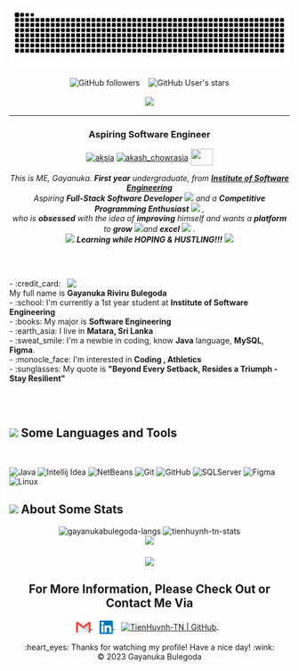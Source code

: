 <div align="center">
    
![header](https://github.com/s-shemmee/s-shemmee/blob/output/github-contribution-grid-snake-dark.svg)

</div>

<div align="center">
<img alt="GitHub followers" src="https://img.shields.io/github/followers/gayanukabulegoda?style=social"> &nbsp;&nbsp; 
<img alt="GitHub User's stars" src="https://img.shields.io/github/stars/gayanukabulegoda?style=social" />
</div>

<div align="center">
<br>
    <img src="https://readme-typing-svg.herokuapp.com?font=Philosopher&color=E8E8E8&size=50&center=true&vCenter=true&height=60&width=618&lines=Hi,+I'm+Gayanuka+Bulegoda+;Welcome+to+My+Profile!">
</div>
    
<hr>
<h3 align="center">Aspiring Software Engineer</h3>
<p align="center">
<a href="https://www.linkedin.com/in/gayanuka-bulegoda-2b993127a" target="blank"><img align="center" src="https://cdn.jsdelivr.net/npm/simple-icons@3.0.1/icons/linkedin.svg" alt="aksia" height="30" width="40" /></a>
<a href="https://wa.me/94702410981" target="blank"><img align="center" src="https://cdn.jsdelivr.net/npm/simple-icons@3.0.1/icons/whatsapp.svg" alt="akash_chowrasia" height="30" width="40" /></a>
 <a href="https://grbulegoda@gmail.com" target="blank"><img align="center" src="https://simpleicons.org/icons/gmail.svg" height="30" width="40"  alt=""/></a>
</p>

<p align="center">
  <em>
    This is ME, Gayanuka. <b>First year</b> undergraduate, from <a href="https://www.ijse.lk/"> <b>Institute of Software Engineering</b></a> <br>
    Aspiring <b>Full-Stack Software Developer</b> <img src="https://github.com/TheDudeThatCode/TheDudeThatCode/blob/master/Assets/Developer.gif" width="30px"> and a <b>Competitive Programming Enthusiast</b>&nbsp;<img src="https://github.com/TheDudeThatCode/TheDudeThatCode/blob/master/Assets/Designer.gif" width="36px">&nbsp,<br>who is <b>obsessed</b>
    with the idea of <b>improving</b> himself and wants a <b>platform</b> to 
    <b>grow</b> <img src="https://github.com/TheDudeThatCode/TheDudeThatCode/blob/master/Assets/Rocket.gif" width="18px">and 
    <b>excel</b> <img src="https://github.com/TheDudeThatCode/TheDudeThatCode/blob/master/Assets/Medal.gif" width="20px">&nbsp.
  </em> 
  <br>
  <img src="https://media.giphy.com/media/VgCDAzcKvsR6OM0uWg/giphy.gif" width="50" /> <b><i>Learning while HOPING & HUSTLING!!!</i></b> <img src="https://media.giphy.com/media/7j2hfyeVcDtf2/giphy.gif" width="50" />
</p>
<br>
<br>

<p align="left">
<img src="https://user-images.githubusercontent.com/74038190/229223263-cf2e4b07-2615-4f87-9c38-e37600f8381a.gif" width="400" align="right"/>
- :credit_card: My full name is <b>Gayanuka Riviru Bulegoda</b> <br>
- :school: I'm currently a 1st year student at <b>Institute of Software Engineering</b> <br>
- :books: My major is <b>Software Engineering</b> <br>
- :earth_asia: I live in <b>Matara, Sri Lanka</b> <br>
- :sweat_smile: I'm a newbie in coding, know <b>Java</b> language, <b>MySQL</b>, <b>Figma</b>. <br>
- :monocle_face: I'm interested in <b>Coding , Athletics</b> <br>
- :sunglasses: My quote is <b>"Beyond Every Setback, Resides a Triumph - Stay Resilient"</b> <br>
</p>
<br>
<br>

## <img src="https://media2.giphy.com/media/QssGEmpkyEOhBCb7e1/giphy.gif?cid=ecf05e47a0n3gi1bfqntqmob8g9aid1oyj2wr3ds3mg700bl&rid=giphy.gif" width="50px"> Some Languages and Tools
<br>
<p align="left">
    
![Java](https://img.shields.io/badge/java-%23ED8B00.svg?style=for-the-badge&logo=openjdk&logoColor=white) ![Intellij Idea](https://img.shields.io/badge/Intellij%20Idea-0078d7.svg?style=for-the-badge&logo=intellij-idea&logoColor=white) ![NetBeans](https://img.shields.io/badge/apache%20netbeans-5B4638?style=for-the-badge&logo=apache%20netbeans%20IDE&logoColor=white) ![Git](https://img.shields.io/badge/git-%23F05033.svg?style=for-the-badge&logo=git&logoColor=white) ![GitHub](https://img.shields.io/badge/github-%23121011.svg?style=for-the-badge&logo=github&logoColor=white) ![SQLServer](https://img.shields.io/badge/MySQL-CC2927?style=for-the-badge&logo=mysql&logoColor=white) ![Figma](https://img.shields.io/badge/figma-430098.svg?style=for-the-badge&logo=figma&logoColor=white) ![Linux](https://img.shields.io/badge/Linux-0C322C?style=for-the-badge&logo=linux&logoColor=white)
</p>

## <img src="https://media0.giphy.com/media/cNZqrH5IzOG0xrlWks/giphy.gif?cid=ecf05e47map255q427en9uprqc1sb0unjq5k4fnqg5pmhhs4&rid=giphy.gif&ct=s" width="50px"> About Some Stats
<div align="center">
<img height="150em" src="https://github-readme-stats.vercel.app/api/top-langs/?username=gayanukabulegoda&layout=compact&show_icon=true&theme=algolia" alt="gayanukabulegoda-langs"/>
<img height="150em" src="https://github-readme-stats.vercel.app/api/?username=gayanukabulegoda&layout=compact&show_icon=true&theme=algolia" alt="tienhuynh-tn-stats"/>
</div>
<div align="center">
  <img src="http://github-readme-streak-stats.herokuapp.com?user=gayanukabulegoda&theme=algolia&background=0d1117&hide_border=true" />
  
</div>

<br>
<div align="center">
<img src='https://raw.githubusercontent.com/ShahriarShafin/ShahriarShafin/main/Assets/handshake.gif' width="80px" align="center"> <br>

## For More Information, Please Check Out or Contact Me Via
</div>


<p align="center">
  <a href="mailto: grbulegoda@gmail.com" >
    <img align="center" alt="TienHuynh-TN | Gmail" width="26px" src="https://github.com/SatYu26/SatYu26/blob/master/Assets/Gmail.svg" />
  </a> &nbsp;&nbsp;
  
  <a href="www.linkedin.com/in/gayanuka-bulegoda-2b993127a" target="_blank">
    <img align="center" alt="TienHuynh-TN | Linkedin" width="24px" src="https://github.com/SatYu26/SatYu26/blob/master/Assets/Linkedin.svg" />
  </a> &nbsp;&nbsp;

  <a href="https://profile-summary-for-github.herokuapp.com/user/gayanukabulegoda" target="_blank">
    <img align="center" alt="TienHuynh-TN | GitHub" width="26px" src="https://upload.wikimedia.org/wikipedia/commons/thumb/a/ae/Github-desktop-logo-symbol.svg/1024px-Github-desktop-logo-symbol.svg.png" />
  </a> &nbsp;&nbsp;
<p> 

<div align="center">
  :heart_eyes: Thanks for watching my profile! Have a nice day! :wink: <br/>
  &copy; 2023 Gayanuka Bulegoda
</div>
<!---
gayanukabulegoda/gayanukabulegoda is a ✨ special ✨ repository because its `README.md` (this file) appears on your GitHub profile.
You can click the Preview link to take a look at your changes.
--->
